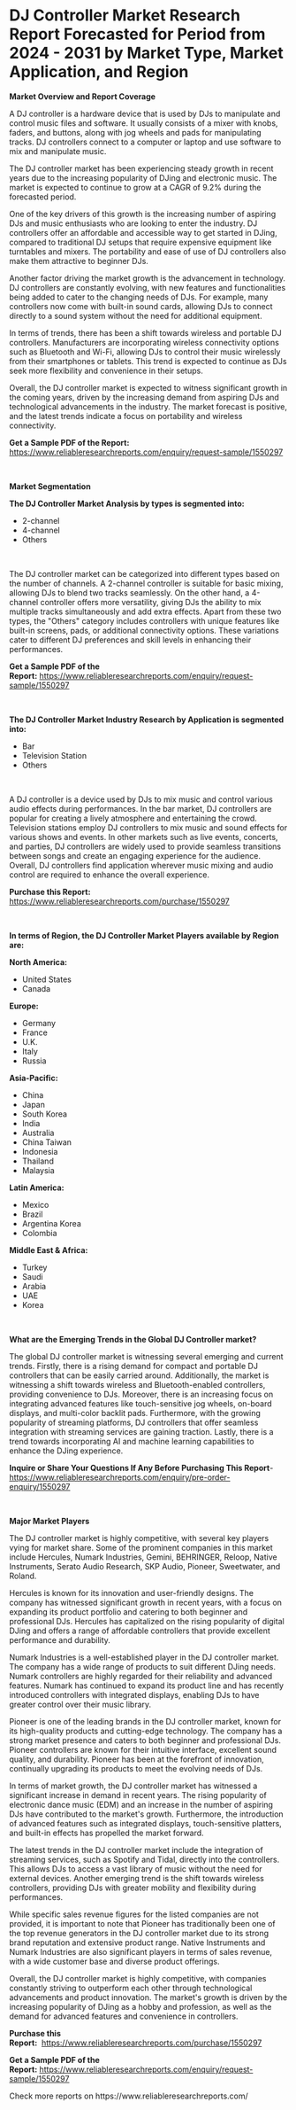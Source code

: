 <p><h1>DJ Controller Market Research Report Forecasted for Period from 2024 -  2031 by Market Type, Market Application, and Region</h1></p><p><strong>Market Overview and Report Coverage</strong></p>
<p><p>A DJ controller is a hardware device that is used by DJs to manipulate and control music files and software. It usually consists of a mixer with knobs, faders, and buttons, along with jog wheels and pads for manipulating tracks. DJ controllers connect to a computer or laptop and use software to mix and manipulate music.</p><p>The DJ controller market has been experiencing steady growth in recent years due to the increasing popularity of DJing and electronic music. The market is expected to continue to grow at a CAGR of 9.2% during the forecasted period. </p><p>One of the key drivers of this growth is the increasing number of aspiring DJs and music enthusiasts who are looking to enter the industry. DJ controllers offer an affordable and accessible way to get started in DJing, compared to traditional DJ setups that require expensive equipment like turntables and mixers. The portability and ease of use of DJ controllers also make them attractive to beginner DJs. </p><p>Another factor driving the market growth is the advancement in technology. DJ controllers are constantly evolving, with new features and functionalities being added to cater to the changing needs of DJs. For example, many controllers now come with built-in sound cards, allowing DJs to connect directly to a sound system without the need for additional equipment. </p><p>In terms of trends, there has been a shift towards wireless and portable DJ controllers. Manufacturers are incorporating wireless connectivity options such as Bluetooth and Wi-Fi, allowing DJs to control their music wirelessly from their smartphones or tablets. This trend is expected to continue as DJs seek more flexibility and convenience in their setups. </p><p>Overall, the DJ controller market is expected to witness significant growth in the coming years, driven by the increasing demand from aspiring DJs and technological advancements in the industry. The market forecast is positive, and the latest trends indicate a focus on portability and wireless connectivity.</p></p>
<p><strong>Get a Sample PDF of the Report:</strong> <a href="https://www.reliableresearchreports.com/enquiry/request-sample/1550297">https://www.reliableresearchreports.com/enquiry/request-sample/1550297</a></p>
<p>&nbsp;</p>
<p><strong>Market Segmentation</strong></p>
<p><strong>The DJ Controller Market Analysis by types is segmented into:</strong></p>
<p><ul><li>2-channel</li><li>4-channel</li><li>Others</li></ul></p>
<p>&nbsp;</p>
<p><p>The DJ controller market can be categorized into different types based on the number of channels. A 2-channel controller is suitable for basic mixing, allowing DJs to blend two tracks seamlessly. On the other hand, a 4-channel controller offers more versatility, giving DJs the ability to mix multiple tracks simultaneously and add extra effects. Apart from these two types, the "Others" category includes controllers with unique features like built-in screens, pads, or additional connectivity options. These variations cater to different DJ preferences and skill levels in enhancing their performances.</p></p>
<p><strong>Get a Sample PDF of the Report:</strong>&nbsp;<a href="https://www.reliableresearchreports.com/enquiry/request-sample/1550297">https://www.reliableresearchreports.com/enquiry/request-sample/1550297</a></p>
<p>&nbsp;</p>
<p><strong>The DJ Controller Market Industry Research by Application is segmented into:</strong></p>
<p><ul><li>Bar</li><li>Television Station</li><li>Others</li></ul></p>
<p>&nbsp;</p>
<p><p>A DJ controller is a device used by DJs to mix music and control various audio effects during performances. In the bar market, DJ controllers are popular for creating a lively atmosphere and entertaining the crowd. Television stations employ DJ controllers to mix music and sound effects for various shows and events. In other markets such as live events, concerts, and parties, DJ controllers are widely used to provide seamless transitions between songs and create an engaging experience for the audience. Overall, DJ controllers find application wherever music mixing and audio control are required to enhance the overall experience.</p></p>
<p><strong>Purchase this Report:</strong>&nbsp; <a href="https://www.reliableresearchreports.com/purchase/1550297">https://www.reliableresearchreports.com/purchase/1550297</a></p>
<p>&nbsp;</p>
<p><strong>In terms of Region, the DJ Controller Market Players available by Region are:</strong></p>
<p>
    <p> <strong> North America: </strong>
        <ul>
            <li>United States</li>
            <li>Canada</li>
        </ul>
        </p> 
    <p> <strong> Europe: </strong>
        <ul>
            <li>Germany</li>
            <li>France</li>
            <li>U.K.</li>
            <li>Italy</li>
            <li>Russia</li>
        </ul>
        </p> 
    <p> <strong> Asia-Pacific: </strong>
        <ul>
            <li>China</li>
            <li>Japan</li>
            <li>South Korea</li>
            <li>India</li>
            <li>Australia</li>
            <li>China Taiwan</li>
            <li>Indonesia</li>
            <li>Thailand</li>
            <li>Malaysia</li>
        </ul>
        </p> 
    <p> <strong> Latin America: </strong>
        <ul>
            <li>Mexico</li>
            <li>Brazil</li>
            <li>Argentina Korea</li>
            <li>Colombia</li>
        </ul>
        </p> 
    <p> <strong> Middle East & Africa: </strong>
        <ul>
            <li>Turkey</li>
            <li>Saudi</li>
            <li>Arabia</li>
            <li>UAE</li>
            <li>Korea</li>
        </ul>
    </p>
    </p>
<p>&nbsp;</p>
<p><strong>What are the Emerging Trends in the Global DJ Controller market?</strong></p>
<p><p>The global DJ controller market is witnessing several emerging and current trends. Firstly, there is a rising demand for compact and portable DJ controllers that can be easily carried around. Additionally, the market is witnessing a shift towards wireless and Bluetooth-enabled controllers, providing convenience to DJs. Moreover, there is an increasing focus on integrating advanced features like touch-sensitive jog wheels, on-board displays, and multi-color backlit pads. Furthermore, with the growing popularity of streaming platforms, DJ controllers that offer seamless integration with streaming services are gaining traction. Lastly, there is a trend towards incorporating AI and machine learning capabilities to enhance the DJing experience.</p></p>
<p><strong>Inquire or Share Your Questions If Any Before Purchasing This Report</strong>- <a href="https://www.reliableresearchreports.com/enquiry/pre-order-enquiry/1550297">https://www.reliableresearchreports.com/enquiry/pre-order-enquiry/1550297</a></p>
<p>&nbsp;</p>
<p><strong>Major Market Players</strong></p>
<p><p>The DJ controller market is highly competitive, with several key players vying for market share. Some of the prominent companies in this market include Hercules, Numark Industries, Gemini, BEHRINGER, Reloop, Native Instruments, Serato Audio Research, SKP Audio, Pioneer, Sweetwater, and Roland.</p><p>Hercules is known for its innovation and user-friendly designs. The company has witnessed significant growth in recent years, with a focus on expanding its product portfolio and catering to both beginner and professional DJs. Hercules has capitalized on the rising popularity of digital DJing and offers a range of affordable controllers that provide excellent performance and durability.</p><p>Numark Industries is a well-established player in the DJ controller market. The company has a wide range of products to suit different DJing needs. Numark controllers are highly regarded for their reliability and advanced features. Numark has continued to expand its product line and has recently introduced controllers with integrated displays, enabling DJs to have greater control over their music library.</p><p>Pioneer is one of the leading brands in the DJ controller market, known for its high-quality products and cutting-edge technology. The company has a strong market presence and caters to both beginner and professional DJs. Pioneer controllers are known for their intuitive interface, excellent sound quality, and durability. Pioneer has been at the forefront of innovation, continually upgrading its products to meet the evolving needs of DJs.</p><p>In terms of market growth, the DJ controller market has witnessed a significant increase in demand in recent years. The rising popularity of electronic dance music (EDM) and an increase in the number of aspiring DJs have contributed to the market's growth. Furthermore, the introduction of advanced features such as integrated displays, touch-sensitive platters, and built-in effects has propelled the market forward.</p><p>The latest trends in the DJ controller market include the integration of streaming services, such as Spotify and Tidal, directly into the controllers. This allows DJs to access a vast library of music without the need for external devices. Another emerging trend is the shift towards wireless controllers, providing DJs with greater mobility and flexibility during performances.</p><p>While specific sales revenue figures for the listed companies are not provided, it is important to note that Pioneer has traditionally been one of the top revenue generators in the DJ controller market due to its strong brand reputation and extensive product range. Native Instruments and Numark Industries are also significant players in terms of sales revenue, with a wide customer base and diverse product offerings.</p><p>Overall, the DJ controller market is highly competitive, with companies constantly striving to outperform each other through technological advancements and product innovation. The market's growth is driven by the increasing popularity of DJing as a hobby and profession, as well as the demand for advanced features and convenience in controllers.</p></p>
<p><strong>Purchase this Report:</strong>&nbsp;&nbsp;<a href="https://www.reliableresearchreports.com/purchase/1550297">https://www.reliableresearchreports.com/purchase/1550297</a></p>
<p></p>
<p><strong>Get a Sample PDF of the Report:</strong>&nbsp;<a href="https://www.reliableresearchreports.com/enquiry/request-sample/1550297">https://www.reliableresearchreports.com/enquiry/request-sample/1550297</a></p>
<p>Check more reports on https://www.reliableresearchreports.com/</p>
